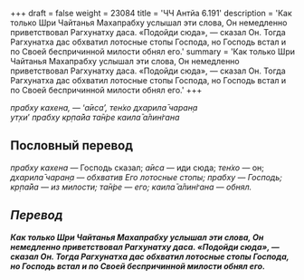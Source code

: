 +++
draft = false
weight = 23084
title = 'ЧЧ Антйа 6.191'
description = 'Как только Шри Чайтанья Махапрабху услышал эти слова, Он немедленно приветствовал Рагхунатху даса. «Подойди сюда», — сказал Он. Тогда Рагхунатха дас обхватил лотосные стопы Господа, но Господь встал и по Своей беспричинной милости обнял его.'
summary = 'Как только Шри Чайтанья Махапрабху услышал эти слова, Он немедленно приветствовал Рагхунатху даса. «Подойди сюда», — сказал Он. Тогда Рагхунатха дас обхватил лотосные стопы Господа, но Господь встал и по Своей беспричинной милости обнял его.'
+++

_прабху кахена,_ — ‘_а̄иса’,_ _тен̇хо дхарила̄ чаран̣а  
ут̣хи_’ _прабху кр̣па̄йа та̄н̇ре каила̄ а̄лин̇гана_

## Пословный перевод

_прабху_ _кахена_ — Господь сказал; _а̄иса_ — иди сюда; _тен̇хо_ — он; _дхарила̄</em>_ _<em>чаран̣а_ — обхватив Его лотосные стопы; _прабху_ — Господь; _кр̣па̄йа_ — из милости; _та̄н̇ре_ — его; _каила̄_ _а̄лин̇гана_ — обнял.

## Перевод

**Как только Шри Чайтанья Махапрабху услышал эти слова, Он немедленно приветствовал Рагхунатху даса. «Подойди сюда», — сказал Он. Тогда Рагхунатха дас обхватил лотосные стопы Господа, но Господь встал и по Своей беспричинной милости обнял его.**
